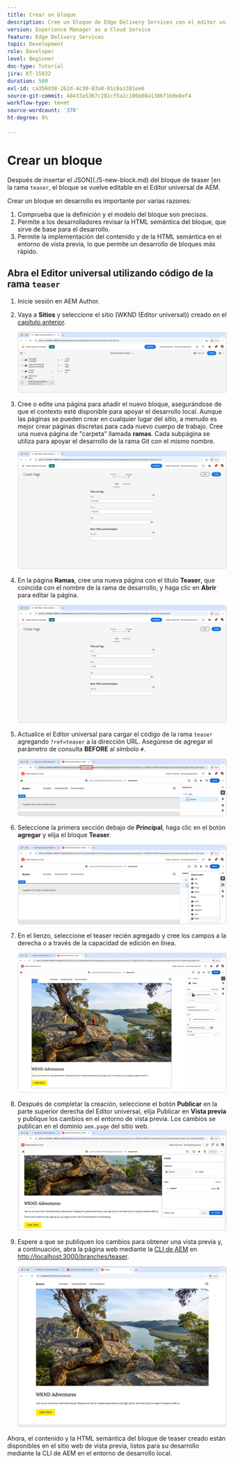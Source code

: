 ```yaml
---
title: Crear un bloque
description: Cree un bloque de Edge Delivery Services con el editor universal.
version: Experience Manager as a Cloud Service
feature: Edge Delivery Services
topic: Development
role: Developer
level: Beginner
doc-type: Tutorial
jira: KT-15832
duration: 500
exl-id: ca356d38-262d-4c30-83a0-01c8a1381ee6
source-git-commit: 48433a5367c281cf5a1c106b08a1306f1b0e8ef4
workflow-type: tm+mt
source-wordcount: '376'
ht-degree: 0%

---
```


# Crear un bloque

Después de insertar el JSON](./5-new-block.md) del bloque de teaser [en la rama `teaser`, el bloque se vuelve editable en el Editor universal de AEM.

Crear un bloque en desarrollo es importante por varias razones:

1. Comprueba que la definición y el modelo del bloque son precisos.
1. Permite a los desarrolladores revisar la HTML semántica del bloque, que sirve de base para el desarrollo.
1. Permite la implementación del contenido y de la HTML semántica en el entorno de vista previa, lo que permite un desarrollo de bloques más rápido.

## Abra el Editor universal utilizando código de la rama `teaser`

1. Inicie sesión en AEM Author.
2. Vaya a **Sitios** y seleccione el sitio (WKND (Editor universal)) creado en el [capítulo anterior](./2-new-aem-site.md).

   ![AEM Sites](./assets/6-author-block/open-new-site.png)

3. Cree o edite una página para añadir el nuevo bloque, asegurándose de que el contexto esté disponible para apoyar el desarrollo local. Aunque las páginas se pueden crear en cualquier lugar del sitio, a menudo es mejor crear páginas discretas para cada nuevo cuerpo de trabajo. Cree una nueva página de &quot;carpeta&quot; llamada **ramas**. Cada subpágina se utiliza para apoyar el desarrollo de la rama Git con el mismo nombre.

   ![AEM Sites - Crear ramas, página](./assets/6-author-block/branches-page-3.png)

4. En la página **Ramas**, cree una nueva página con el título **Teaser**, que coincida con el nombre de la rama de desarrollo, y haga clic en **Abrir** para editar la página.

   ![AEM Sites - Crear página teaser](./assets/6-author-block/teaser-page-3.png)

5. Actualice el Editor universal para cargar el código de la rama `teaser` agregando `?ref=teaser` a la dirección URL. Asegúrese de agregar el parámetro de consulta **BEFORE** al símbolo `#`.

   ![Editor universal: seleccione la rama de teaser](./assets/6-author-block/select-branch.png)

6. Seleccione la primera sección debajo de **Principal**, haga clic en el botón **agregar** y elija el bloque **Teaser**.

   ![Editor universal - Agregar bloque](./assets/6-author-block/add-teaser-2.png)

7. En el lienzo, seleccione el teaser recién agregado y cree los campos a la derecha o a través de la capacidad de edición en línea.

   ![Editor universal: bloque de autor](./assets/6-author-block/author-block.png)

8. Después de completar la creación, seleccione el botón **Publicar** en la parte superior derecha del Editor universal, elija Publicar en **Vista previa** y publique los cambios en el entorno de vista previa. Los cambios se publican en el dominio `aem.page` del sitio web.
   ![AEM Sites - Publicar o previsualizar](./assets/6-author-block/publish-to-preview.png)

9. Espere a que se publiquen los cambios para obtener una vista previa y, a continuación, abra la página web mediante la [CLI de AEM](./3-local-development-environment.md#install-the-aem-cli) en [http://localhost:3000/branches/teaser](http://localhost:3000/branches/teaser).

   ![Sitio local - Actualizar](./assets/6-author-block/preview.png)

Ahora, el contenido y la HTML semántica del bloque de teaser creado están disponibles en el sitio web de vista previa, listos para su desarrollo mediante la CLI de AEM en el entorno de desarrollo local.
